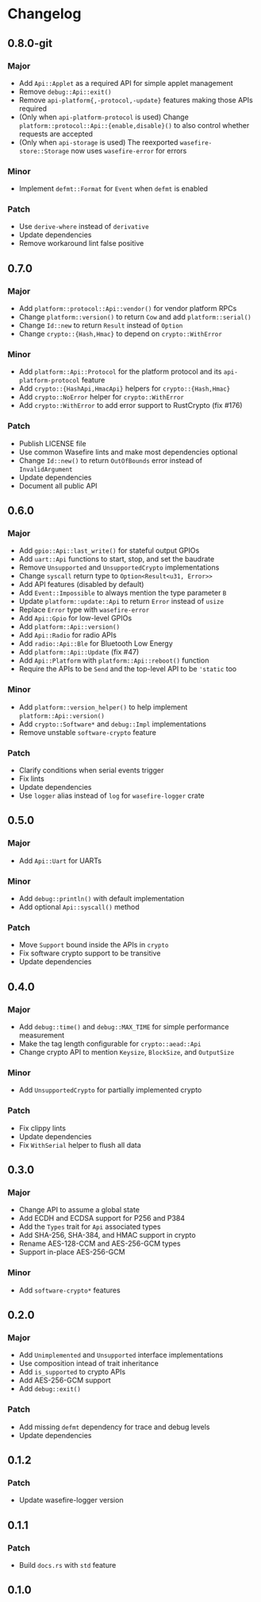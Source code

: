 # Changelog

## 0.8.0-git

### Major

- Add `Api::Applet` as a required API for simple applet management
- Remove `debug::Api::exit()`
- Remove `api-platform{,-protocol,-update}` features making those APIs required
- (Only when `api-platform-protocol` is used) Change `platform::protocol::Api::{enable,disable}()`
  to also control whether requests are accepted
- (Only when `api-storage` is used) The reexported `wasefire-store::Storage` now uses
  `wasefire-error` for errors

### Minor

- Implement `defmt::Format` for `Event` when `defmt` is enabled

### Patch

- Use `derive-where` instead of `derivative`
- Update dependencies
- Remove workaround lint false positive

## 0.7.0

### Major

- Add `platform::protocol::Api::vendor()` for vendor platform RPCs
- Change `platform::version()` to return `Cow` and add `platform::serial()`
- Change `Id::new` to return `Result` instead of `Option`
- Change `crypto::{Hash,Hmac}` to depend on `crypto::WithError`

### Minor

- Add `platform::Api::Protocol` for the platform protocol and its `api-platform-protocol` feature
- Add `crypto::{HashApi,HmacApi}` helpers for `crypto::{Hash,Hmac}`
- Add `crypto::NoError` helper for `crypto::WithError`
- Add `crypto::WithError` to add error support to RustCrypto (fix #176)

### Patch

- Publish LICENSE file
- Use common Wasefire lints and make most dependencies optional
- Change `Id::new()` to return `OutOfBounds` error instead of `InvalidArgument`
- Update dependencies
- Document all public API

## 0.6.0

### Major

- Add `gpio::Api::last_write()` for stateful output GPIOs
- Add `uart::Api` functions to start, stop, and set the baudrate
- Remove `Unsupported` and `UnsupportedCrypto` implementations
- Change `syscall` return type to `Option<Result<u31, Error>>`
- Add API features (disabled by default)
- Add `Event::Impossible` to always mention the type parameter `B`
- Update `platform::update::Api` to return `Error` instead of `usize`
- Replace `Error` type with `wasefire-error`
- Add `Api::Gpio` for low-level GPIOs
- Add `platform::Api::version()`
- Add `Api::Radio` for radio APIs
- Add `radio::Api::Ble` for Bluetooth Low Energy
- Add `platform::Api::Update` (fix #47)
- Add `Api::Platform` with `platform::Api::reboot()` function
- Require the APIs to be `Send` and the top-level API to be `'static` too

### Minor

- Add `platform::version_helper()` to help implement `platform::Api::version()`
- Add `crypto::Software*` and `debug::Impl` implementations
- Remove unstable `software-crypto` feature

### Patch

- Clarify conditions when serial events trigger
- Fix lints
- Update dependencies
- Use `logger` alias instead of `log` for `wasefire-logger` crate

## 0.5.0

### Major

- Add `Api::Uart` for UARTs

### Minor

- Add `debug::println()` with default implementation
- Add optional `Api::syscall()` method

### Patch

- Move `Support` bound inside the APIs in `crypto`
- Fix software crypto support to be transitive
- Update dependencies

## 0.4.0

### Major

- Add `debug::time()` and `debug::MAX_TIME` for simple performance measurement
- Make the tag length configurable for `crypto::aead::Api`
- Change crypto API to mention `Keysize`, `BlockSize`, and `OutputSize`

### Minor

- Add `UnsupportedCrypto` for partially implemented crypto

### Patch

- Fix clippy lints
- Update dependencies
- Fix `WithSerial` helper to flush all data

## 0.3.0

### Major

- Change API to assume a global state
- Add ECDH and ECDSA support for P256 and P384
- Add the `Types` trait for `Api` associated types
- Add SHA-256, SHA-384, and HMAC support in crypto
- Rename AES-128-CCM and AES-256-GCM types
- Support in-place AES-256-GCM

### Minor

- Add `software-crypto*` features

## 0.2.0

### Major

- Add `Unimplemented` and `Unsupported` interface implementations
- Use composition intead of trait inheritance
- Add `is_supported` to crypto APIs
- Add AES-256-GCM support
- Add `debug::exit()`

### Patch

- Add missing `defmt` dependency for trace and debug levels
- Update dependencies

## 0.1.2

### Patch

- Update wasefire-logger version

## 0.1.1

### Patch

- Build `docs.rs` with `std` feature

## 0.1.0

<!-- Increment to skip CHANGELOG.md test: 1 -->
